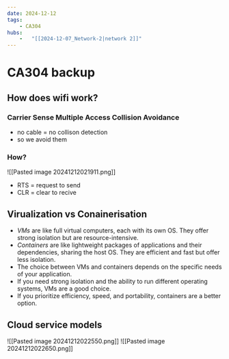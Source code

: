 ```yaml
---
date: 2024-12-12 
tags: 
    - CA304
hubs: 
    -   "[[2024-12-07_Network-2|network 2]]"
---
```


# CA304 backup

## How does wifi work?
### Carrier Sense Multiple Access Collision Avoidance
- no cable = no collison detection
- so we avoid them
### How?
![[Pasted image 20241212021911.png]]
- RTS = request to send
- CLR = clear to recive

## Virualization vs Conainerisation
- *VMs* are like full virtual computers, each with its own OS. They offer strong isolation but are resource-intensive.   
- *Containers* are like lightweight packages of applications and their dependencies, sharing the host OS. They are efficient and fast but offer less isolation.   
- The choice between VMs and containers depends on the specific needs of your application. 
- If you need strong isolation and the ability to run different operating systems, VMs are a good choice.
- If you prioritize efficiency, speed, and portability, containers are a better option.

## Cloud service models
![[Pasted image 20241212022550.png]]
![[Pasted image 20241212022650.png]]

